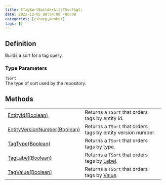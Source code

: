 ```yaml
---
title: ITagSortBuilder&lt;TSort&gt;
date: 2022-12-05 00:54:08 -08:00
categories: [csharp,member]
tags: []
---
```


## Definition

Builds a sort for a tag query.

### Type Parameters
`TSort`<br />The type of sort used by the repository.
## Methods
<table><tr><td><!--/posts/csharp.member.entitydb.abstractions.queries.sortbuilders.itagsortbuilder-1.entityid/--><a href='#'>EntityId(Boolean)</a></td><td>
Returns a <code class='language-plaintext highlighter-rouge'>TSort</code> that orders tags by entity id.
</td></tr><tr><td><!--/posts/csharp.member.entitydb.abstractions.queries.sortbuilders.itagsortbuilder-1.entityversionnumber/--><a href='#'>EntityVersionNumber(Boolean)</a></td><td>
Returns a <code class='language-plaintext highlighter-rouge'>TSort</code> that orders tags by entity version number.
</td></tr><tr><td><!--/posts/csharp.member.entitydb.abstractions.queries.sortbuilders.itagsortbuilder-1.tagtype/--><a href='#'>TagType(Boolean)</a></td><td>
Returns a <code class='language-plaintext highlighter-rouge'>TSort</code> that orders tags by type.
</td></tr><tr><td><!--/posts/csharp.member.entitydb.abstractions.queries.sortbuilders.itagsortbuilder-1.taglabel/--><a href='#'>TagLabel(Boolean)</a></td><td>
Returns a <code class='language-plaintext highlighter-rouge'>TSort</code> that orders tags by <!--/posts/csharp.member.entitydb.abstractions.tags.itag.label/--><a href='#'>Label</a>.
</td></tr><tr><td><!--/posts/csharp.member.entitydb.abstractions.queries.sortbuilders.itagsortbuilder-1.tagvalue/--><a href='#'>TagValue(Boolean)</a></td><td>
Returns a <code class='language-plaintext highlighter-rouge'>TSort</code> that orders tags by <!--/posts/csharp.member.entitydb.abstractions.tags.itag.value/--><a href='#'>Value</a>.
</td></tr></table>
